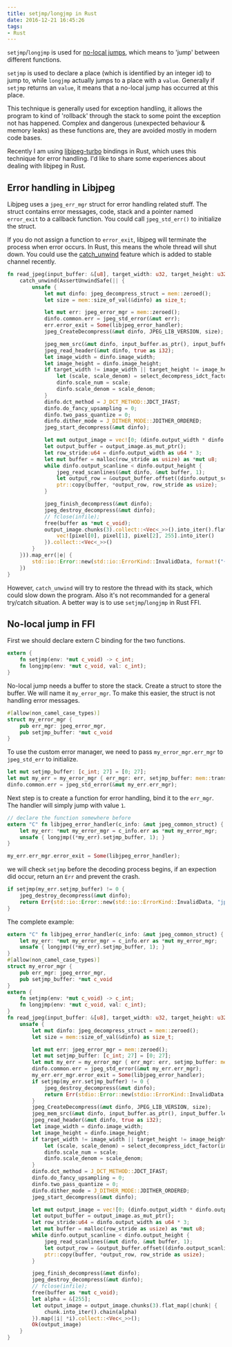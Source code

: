 ```yaml
---
title: setjmp/longjmp in Rust
date: 2016-12-21 16:45:26
tags:
- Rust
---
```


`setjmp`/`longjmp` is used for [no-local jumps](https://en.wikipedia.org/wiki/Setjmp.h), which means to 'jump' between different functions.

`setjmp` is used to declare a place (which is identified by an integer id) to jump to, while `longjmp` actually jumps to a place with a `value`. Generally if `setjmp` returns an `value`, it means that a no-local jump has occurred at this place.

This technique is generally used for exception handling, it allows the program to kind of 'rollback' through the stack to some point the exception not has happened. Complex and dangerous (unexpected behaviour & memory leaks) as these functions are, they are avoided mostly in modern code bases.

Recently I am using [libjpeg-turbo](https://github.com/libjpeg-turbo/libjpeg-turbo) bindings in Rust, which uses this technique for error handling. I'd like to share some experiences about dealing with libjpeg in Rust.

## Error handling in Libjpeg

Libjpeg uses a `jpeg_err_mgr` struct for error handling related stuff. The struct contains error messages, code, stack and a pointer named `error_exit` to a callback function. You could call `jpeg_std_err()` to initialize the struct.

If you do not assign a function to `error_exit`, libjpeg will terminate the process when error occurs. In Rust, this means the whole thread will shut down. You could use the [catch_unwind](https://doc.rust-lang.org/std/panic/fn.catch_unwind.html_) feature which is added to stable channel recently.

```rust
fn read_jpeg(input_buffer: &[u8], target_width: u32, target_height: u32) -> stdio::Result<Vec<u8>> {
	catch_unwind(AssertUnwindSafe(|| {
		unsafe {
			let mut dinfo: jpeg_decompress_struct = mem::zeroed();
			let size = mem::size_of_val(&dinfo) as size_t;

			let mut err: jpeg_error_mgr = mem::zeroed();
			dinfo.common.err = jpeg_std_error(&mut err);
			err.error_exit = Some(libjpeg_error_handler);
			jpeg_CreateDecompress(&mut dinfo, JPEG_LIB_VERSION, size);

			jpeg_mem_src(&mut dinfo, input_buffer.as_ptr(), input_buffer.len() as u64);
			jpeg_read_header(&mut dinfo, true as i32);
			let image_width = dinfo.image_width;
			let image_height = dinfo.image_height;
			if target_width != image_width || target_height != image_height {
				let (scale, scale_denom) = select_decompress_idct_factor(image_width, image_height, target_width, target_height);
				dinfo.scale_num = scale;
				dinfo.scale_denom = scale_denom;
			}
			dinfo.dct_method = J_DCT_METHOD::JDCT_IFAST;
			dinfo.do_fancy_upsampling = 0;
			dinfo.two_pass_quantize = 0;
			dinfo.dither_mode = J_DITHER_MODE::JDITHER_ORDERED;
			jpeg_start_decompress(&mut dinfo);

			let mut output_image = vec![0; (dinfo.output_width * dinfo.output_height * 3) as usize];
			let output_buffer = output_image.as_mut_ptr();
			let row_stride:u64 = dinfo.output_width as u64 * 3;
			let mut buffer = malloc(row_stride as usize) as *mut u8;
			while dinfo.output_scanline < dinfo.output_height {
				jpeg_read_scanlines(&mut dinfo, &mut buffer, 1);
				let output_row = &output_buffer.offset((dinfo.output_scanline as isize - 1) * row_stride as isize);
				ptr::copy(buffer, *output_row, row_stride as usize);
			}

			jpeg_finish_decompress(&mut dinfo);
			jpeg_destroy_decompress(&mut dinfo);
			// fclose(infile);
			free(buffer as *mut c_void);
			output_image.chunks(3).collect::<Vec<_>>().into_iter().flat_map(|pixel| {
                vec![pixel[0], pixel[1], pixel[2], 255].into_iter()
            }).collect::<Vec<_>>()
		}
	})).map_err(|e| {
		std::io::Error::new(std::io::ErrorKind::InvalidData, format!("{:?}", e))
	})
}
```

However, `catch_unwind` will try to restore the thread with its stack, which could slow down the program. Also it's not recommanded for a general try/catch situation. A better way is to use `setjmp`/`longjmp` in Rust FFI.

## No-local jump in FFI

First we should declare extern C binding for the two functions.

```rust
extern {
	fn setjmp(env: *mut c_void) -> c_int;
	fn longjmp(env: *mut c_void, val: c_int);
}
```

No-local jump needs a buffer to store the stack. Create a struct to store the buffer. We will name it `my_error_mgr`. To make this easier, the struct is not handling error messages.

```rust
#[allow(non_camel_case_types)]
struct my_error_mgr {
	pub err_mgr: jpeg_error_mgr,
	pub setjmp_buffer: *mut c_void
}
```

To use the custom error manager, we need to pass `my_error_mgr.err_mgr` to `jpeg_std_err` to initialize.

```rust
let mut setjmp_buffer: [c_int; 27] = [0; 27];
let mut my_err = my_error_mgr { err_mgr: err, setjmp_buffer: mem::transmute(&mut setjmp_buffer) };
dinfo.common.err = jpeg_std_error(&mut my_err.err_mgr);
```

Next step is to create a function for error handling, bind it to the `err_mgr`. The handler will simply jump with value `1`.

```rust
// declare the function somewhere before
extern "C" fn libjpeg_error_handler(c_info: &mut jpeg_common_struct) {
	let my_err: *mut my_error_mgr = c_info.err as *mut my_error_mgr;
	unsafe { longjmp((*my_err).setjmp_buffer, 1); }
}

my_err.err_mgr.error_exit = Some(libjpeg_error_handler);
```

we will check `setjmp` before the decoding process begins, if an expection did occur, return an `Err` and prevent the crash.

```rust
if setjmp(my_err.setjmp_buffer) != 0 {
    jpeg_destroy_decompress(&mut dinfo);
    return Err(std::io::Error::new(std::io::ErrorKind::InvalidData, "jpeg decode error"));
}
```

The complete example:

```rust
extern "C" fn libjpeg_error_handler(c_info: &mut jpeg_common_struct) {
	let my_err: *mut my_error_mgr = c_info.err as *mut my_error_mgr;
	unsafe { longjmp((*my_err).setjmp_buffer, 1); }
}
#[allow(non_camel_case_types)]
struct my_error_mgr {
	pub err_mgr: jpeg_error_mgr,
	pub setjmp_buffer: *mut c_void
}
extern {
	fn setjmp(env: *mut c_void) -> c_int;
	fn longjmp(env: *mut c_void, val: c_int);
}
fn read_jpeg(input_buffer: &[u8], target_width: u32, target_height: u32) -> stdio::Result<Vec<u8>> {
	unsafe {
		let mut dinfo: jpeg_decompress_struct = mem::zeroed();
		let size = mem::size_of_val(&dinfo) as size_t;

		let mut err: jpeg_error_mgr = mem::zeroed();
		let mut setjmp_buffer: [c_int; 27] = [0; 27];
		let mut my_err = my_error_mgr { err_mgr: err, setjmp_buffer: mem::transmute(&mut setjmp_buffer) };
		dinfo.common.err = jpeg_std_error(&mut my_err.err_mgr);
		my_err.err_mgr.error_exit = Some(libjpeg_error_handler);
		if setjmp(my_err.setjmp_buffer) != 0 {
			jpeg_destroy_decompress(&mut dinfo);
			return Err(stdio::Error::new(stdio::ErrorKind::InvalidData, "jpeg decode error"));
		}
		jpeg_CreateDecompress(&mut dinfo, JPEG_LIB_VERSION, size);
		jpeg_mem_src(&mut dinfo, input_buffer.as_ptr(), input_buffer.len() as u64);
		jpeg_read_header(&mut dinfo, true as i32);
		let image_width = dinfo.image_width;
		let image_height = dinfo.image_height;
		if target_width != image_width || target_height != image_height {
			let (scale, scale_denom) = select_decompress_idct_factor(image_width, image_height, target_width, target_height);
			dinfo.scale_num = scale;
			dinfo.scale_denom = scale_denom;
		}
		dinfo.dct_method = J_DCT_METHOD::JDCT_IFAST;
		dinfo.do_fancy_upsampling = 0;
		dinfo.two_pass_quantize = 0;
		dinfo.dither_mode = J_DITHER_MODE::JDITHER_ORDERED;
		jpeg_start_decompress(&mut dinfo);

		let mut output_image = vec![0; (dinfo.output_width * dinfo.output_height * 3) as usize];
		let output_buffer = output_image.as_mut_ptr();
		let row_stride:u64 = dinfo.output_width as u64 * 3;
		let mut buffer = malloc(row_stride as usize) as *mut u8;
		while dinfo.output_scanline < dinfo.output_height {
			jpeg_read_scanlines(&mut dinfo, &mut buffer, 1);
			let output_row = &output_buffer.offset((dinfo.output_scanline as isize - 1) * row_stride as isize);
			ptr::copy(buffer, *output_row, row_stride as usize);
		}

		jpeg_finish_decompress(&mut dinfo);
		jpeg_destroy_decompress(&mut dinfo);
		// fclose(infile);
		free(buffer as *mut c_void);
		let alpha = &[255];
		let output_image = output_image.chunks(3).flat_map(|chunk| {
			chunk.into_iter().chain(alpha)
		}).map(|i| *i).collect::<Vec<_>>();
        Ok(output_image)
	}
}
```